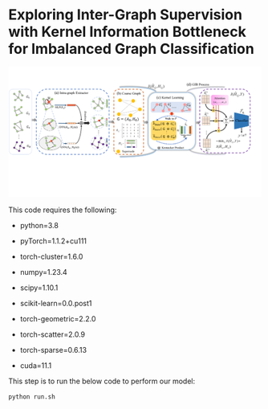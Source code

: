 # Exploring Inter-Graph Supervision with Kernel Information Bottleneck for Imbalanced Graph Classification



![The proposed framework](model.png)

This code requires the following:
* python=3.8

* pyTorch=1.1.2+cu111

* torch-cluster=1.6.0

* numpy=1.23.4

* scipy=1.10.1

* scikit-learn=0.0.post1

* torch-geometric=2.2.0

* torch-scatter=2.0.9

* torch-sparse=0.6.13

* cuda=11.1

   

This step is to run the below code to perform our model:
```
python run.sh
```
